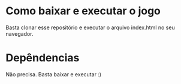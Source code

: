 # Como baixar e executar o jogo
Basta clonar esse repositório e executar o arquivo index.html no seu navegador.

# Depêndencias
Não precisa. Basta baixar e executar :)
